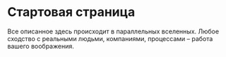 # Стартовая страница

Все описанное здесь  происходит в параллельных вселенных. Любое сходство с реальными людьми, компаниями, процессами – работа вашего воображения.